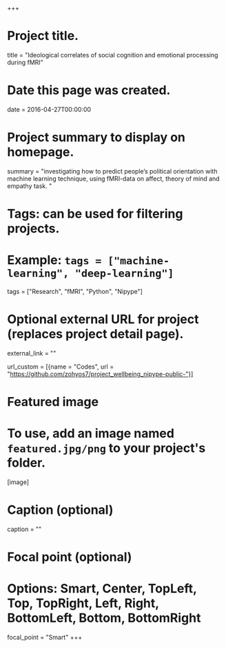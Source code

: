 +++
# Project title.
title = "Ideological correlates of social cognition and emotional processing during fMRI"

# Date this page was created.
date = 2016-04-27T00:00:00

# Project summary to display on homepage.
summary = "investigating how to predict people’s political orientation with machine learning technique, using fMRI-data on affect, theory of mind and empathy task. "

# Tags: can be used for filtering projects.
# Example: `tags = ["machine-learning", "deep-learning"]`
tags = ["Research", "fMRI", "Python", "Nipype"]

# Optional external URL for project (replaces project detail page).
external_link = ""

url_custom = [{name = "Codes", url = "https://github.com/zohyos7/project_wellbeing_nipype-public-"}]

# Featured image
# To use, add an image named `featured.jpg/png` to your project's folder. 
[image]
  # Caption (optional)
  caption = ""

  # Focal point (optional)
  # Options: Smart, Center, TopLeft, Top, TopRight, Left, Right, BottomLeft, Bottom, BottomRight
  focal_point = "Smart"
+++

